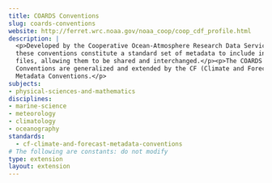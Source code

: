 ```yaml
---
title: COARDS Conventions
slug: coards-conventions
website: http://ferret.wrc.noaa.gov/noaa_coop/coop_cdf_profile.html
description: |
  <p>Developed by the Cooperative Ocean-Atmosphere Research Data Service (COARDS),
  these conventions constitute a standard set of metadata to include in netCDF
  files, allowing them to be shared and interchanged.</p><p>The COARDS
  Conventions are generalized and extended by the CF (Climate and Forecast)
  Metadata Conventions.</p>
subjects:
- physical-sciences-and-mathematics
disciplines:
- marine-science
- meteorology
- climatology
- oceanography
standards:
  - cf-climate-and-forecast-metadata-conventions
# The following are constants: do not modify
type: extension
layout: extension
---
```

